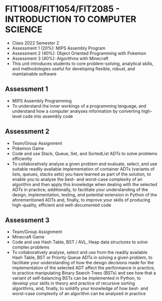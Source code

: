 # FIT1008/FIT1054/FIT2085 - INTRODUCTION TO COMPUTER SCIENCE
- Class 2022 Semester 2
- Assessment 1 (20%): MIPS Assembly Program
- Assessment 2 (40%): Object Oriented Programming with Pokemon 
- Assessment 3 (40%): Algorithms with Minecraft
- This unit introduces students to core problem-solving, analytical skills, and methodologies useful for developing flexible, robust, and maintainable software

## Assessment 1
- MIPS Assembly Programming
- To understand the inner workings of a programming language, and understand how a computer analyses information by converting high-level code into assembly code

## Assessment 2
- Team/Group Assignment
- Pokemon Game 
- Code and use Stack, Queue, Set, and SortedList ADTs to solve problems efficiently
- To collaboratively analyse a given problem and evaluate, select, and use suitable readily available implementation of container ADTs (variants of lists, queues, stacks sets) you have learned as part of the solution, to enable you to analyse the best- and worst-case complexity of an algorithm and then apply this knowledge when dealing with the selected ADTs in practice; additionally, to facilitate your understanding of the design, implementation, testing, and potential extension in Python of the aforementioned ADTs and, finally, to improve your skills of producing high-quality, efficient and well-documented code

## Assessment 3
- Team/Group Assignment
- Minecraft Game 
- Code and use Hash Table, BST / AVL, Heap data structures to solve complex problems
- To collaboratively analyse, select and use from the readily available Hash Table, BST or Priority Queue ADTs in solving a given problem, to facilitate your understanding of how the design decisions made for the implementation of the selected ADT affect the performance in practice, to practice manipulating Binary Search Trees (BSTs) and see how that a variant of self-balancing BSTs can be implemented in Python, to develop your skills in theory and practice of recursive sorting algorithms, and, finally, to solidify your knowledge of how best- and worst-case complexity of an algorithm can be analysed in practice
